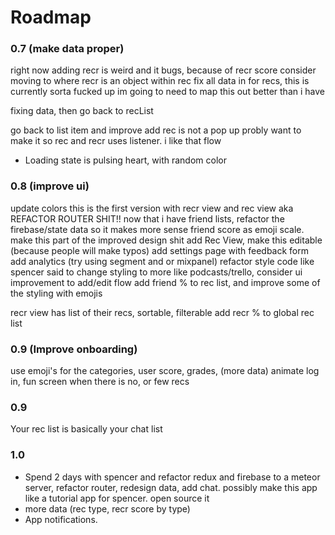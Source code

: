# Roadmap



### 0.7 (make data proper)
right now adding recr is weird and it bugs, because of recr score
consider moving to where recr is an object within rec
fix all data in for recs, this is currently sorta fucked up
  im going to need to map this out better than i have

fixing data, then go back to recList


go back to list item and improve
add rec is not a pop up
probly want to make it so rec and recr uses listener. i like that flow


 - Loading state is pulsing heart, with random color

### 0.8 (improve ui)
update colors
this is the first version with recr view and rec view
  aka REFACTOR ROUTER SHIT!!
now that i have friend lists, refactor the firebase/state data so it makes more sense
friend score as emoji scale. make this part of the improved design shit
add Rec View, make this editable (because people will make typos)
add settings page with feedback form
add analytics (try using segment and or mixpanel)
refactor style code like spencer said to
change styling to more like podcasts/trello, consider ui improvement to add/edit flow
  add friend % to rec list,  and improve some of the styling with emojis

recr view has list of their recs, sortable, filterable
add recr % to global rec list


### 0.9 (Improve onboarding)
use emoji's for the categories, user score, grades, (more data)
animate log in, fun screen when there is no, or few recs

### 0.9
Your rec list is basically your chat list


### 1.0
 - Spend 2 days with spencer and refactor redux and firebase to a meteor server, refactor router, redesign data, add chat. possibly make this app like a tutorial app for spencer. open source it
 - more data (rec type, recr score by type)
 - App notifications.
